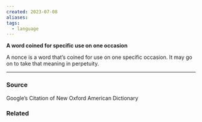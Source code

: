 ```yaml
---
created: 2023-07-08
aliases: 
tags:
  - language
---
```

**A word coined for specific use on one occasion**

A nonce is a word that’s coined for use on one specific occasion. It may go on to take that meaning in perpetuity.

****
### Source

Google’s Citation of New Oxford American Dictionary

### Related